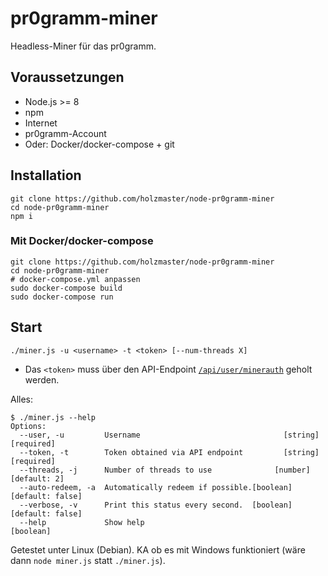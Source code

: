 # pr0gramm-miner
Headless-Miner für das pr0gramm.

## Voraussetzungen
- Node.js >= 8
- npm
- Internet
- pr0gramm-Account
- Oder: Docker/docker-compose + git

## Installation
```Shell
git clone https://github.com/holzmaster/node-pr0gramm-miner
cd node-pr0gramm-miner
npm i
```

### Mit Docker/docker-compose
```Shell
git clone https://github.com/holzmaster/node-pr0gramm-miner
cd node-pr0gramm-miner
# docker-compose.yml anpassen
sudo docker-compose build
sudo docker-compose run
```

## Start
```Shell
./miner.js -u <username> -t <token> [--num-threads X]
```
- Das `<token>` muss über den API-Endpoint [`/api/user/minerauth`](https://pr0gramm.com/api/user/minerauth) geholt werden.

Alles:
```
$ ./miner.js --help
Options:
  --user, -u         Username                                [string] [required]
  --token, -t        Token obtained via API endpoint         [string] [required]
  --threads, -j      Number of threads to use              [number] [default: 2]
  --auto-redeem, -a  Automatically redeem if possible.[boolean] [default: false]
  --verbose, -v      Print this status every second.  [boolean] [default: false]
  --help             Show help                                         [boolean]
```

Getestet unter Linux (Debian). KA ob es mit Windows funktioniert (wäre dann `node miner.js` statt `./miner.js`).